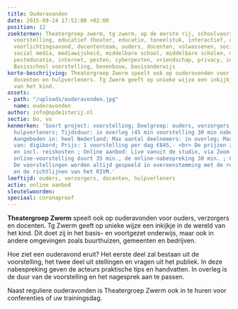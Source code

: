 ```yaml
---
title: Ouderavonden
date: 2015-09-24 17:52:00 +02:00
position: 12
zoektermen: Theatergroep zwerm, tg zwerm, op de eerste rij, schoolvoorstelling, educatieve
  voorstelling, educatief theater, educatie, toneelstuk, interactief, ckv, ouderavond,
  voorlichtingsavond, docententeam, ouders, docenten, volwassenen, sociale media,
  social media, mediawijsheid, middelbare school, middelbare scholen, middelbaar onderwijs,
  pesteducatie, internet, pesten, cyberpesten, vriendschap, privacy, intimiteit, identiteit,
  Basisschool voorstelling, bovenbouw, basisonderwijs
korte-beschrijving: Theatergroep Zwerm speelt ook op ouderavonden voor ouders, verzorgers,
  docenten en hulpverleners. Tg Zwerm geeft op unieke wijze een inkijkje in de wereld
  van het kind.
assets:
- path: "/uploads/ouderavonden.jpg"
  name: ouderavonden
author: info@opde1sterij.nl
sectie: bo, vo
kenmerken: 'Soort project: voorstelling; Doelgroep: ouders, verzorgers, docenten,
  hulpverleners; Tijdsduur: in overleg (45 min voorstelling 30 min nabespreking);
  Aangeboden in: heel Nederland; Max aantal deelnemers: in overleg; Maakt gebruik
  van: digibord; Prijs: 1 voorstelling per dag €845,- <br> De prijzen zijn excl. btw
  en incl. reiskosten ; Online aanbod: Live vanuit de studio, via Zoom of Teams. De
  online-voorstelling duurt 35 min., de online-nabespreking 30 min. ; Coronaproof:
  De voorstellingen worden altijd gespeeld in overeenstemming met de recente corona-maatregelen
  en de richtlijnen van het RIVM.'
leeftijd: ouders, verzorgers, docenten, hulpverleners
actie: online aanbod
sleutelwoorden: 
speciaal: coronaproof
---
```


**Theatergroep Zwerm** speelt ook op ouderavonden voor ouders, verzorgers en docenten. Tg Zwerm geeft op unieke wijze een inkijkje in de wereld van het kind. Dit doet zij in het basis- en voortgezet onderwijs, maar ook in andere omgevingen zoals buurthuizen, gemeenten en bedrijven.

Hoe ziet een ouderavond eruit? Het eerste deel zal bestaan uit de voorstelling, het twee deel uit stellingen en vragen uit het publiek. In deze nabespreking geven de acteurs praktische tips en handvatten. In overleg is de duur van de voorstelling en het nagesprek aan te passen.

Naast reguliere ouderavonden is Theatergroep Zwerm ook in te huren voor conferenties of uw trainingsdag.
